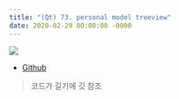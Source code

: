 ```yaml
---
title: "(Qt) 73. personal model treeview"
date: 2020-02-29 00:00:00 -0000
---
```


![](/file/image/qt-gdi-s6-73-image-1.png)

* [Github](https://github.com/8bitscoding/personalmodeltreeview)

> 코드가 길기에 깃 참조
